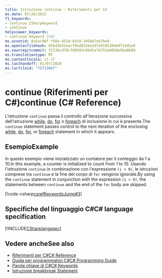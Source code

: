 ```yaml
---
title: Istruzione continue - Riferimenti per C#
ms.date: 07/20/2015
f1_keywords:
- continue_CSharpKeyword
- continue
helpviewer_keywords:
- continue keyword [C#]
ms.assetid: 8a5ac96f-f98a-4519-b32d-345847ed7be0
ms.openlocfilehash: 83b43b31eacf0ed835ee3d7a919538eb9f1dd1e8
ms.sourcegitcommit: 5f236cd78cf09593c8945a7d753e0850e96a0b80
ms.translationtype: MT
ms.contentlocale: it-IT
ms.lasthandoff: 01/07/2020
ms.locfileid: "75713667"
---
```

# <a name="continue-c-reference"></a><span data-ttu-id="2f9b9-102">continue (Riferimenti per C#)</span><span class="sxs-lookup"><span data-stu-id="2f9b9-102">continue (C# Reference)</span></span>

<span data-ttu-id="2f9b9-103">L'istruzione `continue` passa il controllo all'iterazione successiva dell'istruzione [while](./while.md), [do](./do.md), [for](./for.md) o [foreach](./foreach-in.md) di inclusione in cui è presente.</span><span class="sxs-lookup"><span data-stu-id="2f9b9-103">The `continue` statement passes control to the next iteration of the enclosing [while](./while.md), [do](./do.md), [for](./for.md), or [foreach](./foreach-in.md) statement in which it appears.</span></span>

## <a name="example"></a><span data-ttu-id="2f9b9-104">Esempio</span><span class="sxs-lookup"><span data-stu-id="2f9b9-104">Example</span></span>

<span data-ttu-id="2f9b9-105">In questo esempio viene inizializzato un contatore per il conteggio da 1 a 10.</span><span class="sxs-lookup"><span data-stu-id="2f9b9-105">In this example, a counter is initialized to count from 1 to 10.</span></span> <span data-ttu-id="2f9b9-106">Usando l'istruzione `continue` in combinazione con l'espressione `(i < 9)`, le istruzioni comprese tra `continue` e la fine del corpo di `for` vengono ignorate.</span><span class="sxs-lookup"><span data-stu-id="2f9b9-106">By using the `continue` statement in conjunction with the expression `(i < 9)`, the statements between `continue` and the end of the `for` body are skipped.</span></span>

[!code-csharp[csrefKeywordsJump#3](~/samples/snippets/csharp/VS_Snippets_VBCSharp/csrefKeywordsJump/CS/csrefKeywordsJump.cs#3)]

## <a name="c-language-specification"></a><span data-ttu-id="2f9b9-107">Specifiche del linguaggio C#</span><span class="sxs-lookup"><span data-stu-id="2f9b9-107">C# language specification</span></span>

[!INCLUDE[CSharplangspec](~/includes/csharplangspec-md.md)]

## <a name="see-also"></a><span data-ttu-id="2f9b9-108">Vedere anche</span><span class="sxs-lookup"><span data-stu-id="2f9b9-108">See also</span></span>

- [<span data-ttu-id="2f9b9-109">Riferimenti per C#</span><span class="sxs-lookup"><span data-stu-id="2f9b9-109">C# Reference</span></span>](../index.md)
- [<span data-ttu-id="2f9b9-110">Guida per programmatori C#</span><span class="sxs-lookup"><span data-stu-id="2f9b9-110">C# Programming Guide</span></span>](../../programming-guide/index.md)
- [<span data-ttu-id="2f9b9-111">Parole chiave di C#</span><span class="sxs-lookup"><span data-stu-id="2f9b9-111">C# Keywords</span></span>](./index.md)
- [<span data-ttu-id="2f9b9-112">Istruzione break</span><span class="sxs-lookup"><span data-stu-id="2f9b9-112">break Statement</span></span>](/cpp/cpp/break-statement-cpp)
